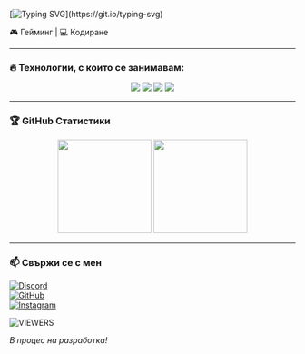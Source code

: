 [![Typing SVG](https://readme-typing-svg.demolab.com?font=Fira+Code&weight=900&pause=1000&color=FFFFFF&repeat=false&width=435&lines=%F0%9F%91%8B+%D0%97%D0%B4%D1%80%D0%B0%D0%B2%D0%B5%D0%B9%D1%82%D0%B5%2C+%D0%BA%D0%B0%D0%B7%D0%B2%D0%B0%D0%BC+%D1%81%D0%B5+%D0%94%D0%B0%D0%BD%D0%B8%D0%B5%D0%BB.)](https://git.io/typing-svg)

🎮 Гейминг | 💻 Кодиране

---

### 🔥 Технологии, с които се занимавам:
<p align="center">
  <img src="https://img.shields.io/badge/Linux-000?style=for-the-badge&logo=linux&logoColor=yellow"/>
  <img src="https://img.shields.io/badge/QBcore-4285F4?style=for-the-badge&logo=fivem&logoColor=white">
  <img src="https://img.shields.io/badge/HTML-E34F26?style=for-the-badge&logo=html5&logoColor=white"/>
  <img src="https://img.shields.io/badge/CSS-1572B6?style=for-the-badge&logo=css3&logoColor=white"/>
</p>

---

### 🏆 GitHub Статистики
<p align="center">
  <img src="https://github-readme-stats.vercel.app/api?username=danielbg14&show_icons=true&theme=tokyonight" height="165">
  <img src="https://github-readme-stats.vercel.app/api/top-langs/?username=danielbg14&layout=compact&theme=tokyonight" height="165">
</p>

---

### 📫 Свържи се с мен 
[![Discord](https://img.shields.io/badge/Discord-danielbg__14-7289DA?style=for-the-badge&logo=discord&logoColor=white)](https://discord.com/users/853017702784040980) <br>
[![GitHub](https://img.shields.io/badge/GitHub-danielbg14-181717?style=for-the-badge&logo=github)](https://github.com/danielbg14) <br>
[![Instagram](https://img.shields.io/badge/Instagram-danielbg__14-E4405F?style=for-the-badge&logo=instagram&logoColor=white)](https://instagram.com/danielbg_14) 

![VIEWERS](https://visitor-badge.laobi.icu/badge?page_id=danielbg14.danielbg14)

_*В процес на разработка!*_
